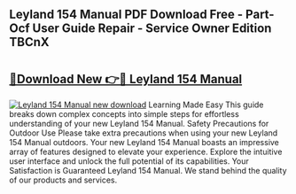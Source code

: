 ## Leyland 154 Manual PDF Download Free - Part-Ocf User Guide Repair - Service Owner Edition TBCnX

# <h2><a href="http://cf29499.oget.top/?id=Leyland+154+Manual">🔗Download New 👉🔴 Leyland 154 Manual</a></h2>

[![Leyland 154 Manual new download](https://i.imgur.com/5g1atiW.png)](http://cf29499.oget.top/?id=Leyland+154+Manual)
Learning Made Easy This guide breaks down complex concepts into simple steps for effortless understanding of your new Leyland 154 Manual. Safety Precautions for Outdoor Use Please take extra precautions when using your new Leyland 154 Manual outdoors. Your new Leyland 154 Manual boasts an impressive array of features designed to elevate your experience. Explore the intuitive user interface and unlock the full potential of its capabilities. Your Satisfaction is Guaranteed Leyland 154 Manual. We stand behind the quality of our products and services.
